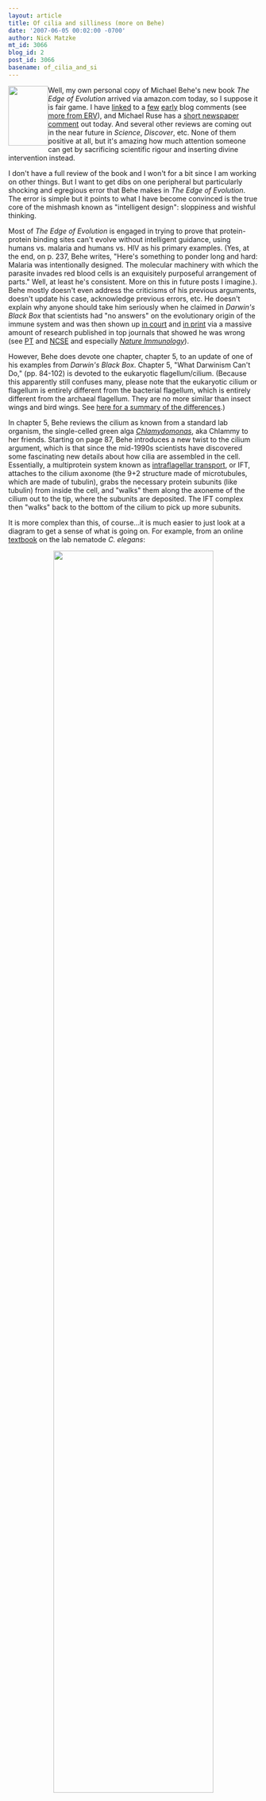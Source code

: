 ```yaml
---
layout: article
title: Of cilia and silliness (more on Behe)
date: '2007-06-05 00:02:00 -0700'
author: Nick Matzke
mt_id: 3066
blog_id: 2
post_id: 3066
basename: of_cilia_and_si
---
```

[<img src="http://cellbio.utmb.edu/cellbio/cilia1.jpg" alt="" width="80" height="120" style="float:left;" />](http://cellbio.utmb.edu/cellbio/cilia1.jpg)Well, my own personal copy of Michael Behe's new book _The Edge of Evolution_ arrived via amazon.com today, so I suppose it is fair game.  I have [linked](http://www.pandasthumb.org/archives/2007/06/best_behe_taked.html) to a [few](http://scienceblogs.com/goodmath/2007/05/behes_dreadful_new_book_a_revi_1.php) [early](http://endogenousretrovirus.blogspot.com/2007/05/good-virus-bad-creationist.html) blog comments (see [more from ERV](http://endogenousretrovirus.blogspot.com/2007/06/look-ma-no-math.html)), and Michael Ruse has a [short newspaper comment](http://www.theglobeandmail.com/servlet/story/LAC.20070602.BKEVOL02/TPStory/Entertainment) out today.  And several other reviews are coming out in the near future in _Science_, _Discover_, etc.  None of them positive at all, but it's amazing how much attention someone can get by sacrificing scientific rigour and inserting divine intervention instead.

I don't have a full review of the book and I won't for a bit since I am working on other things.  But I want to get dibs on one peripheral but particularly shocking and egregious error that Behe makes in _The Edge of Evolution_.  The error is simple but it points to what I have become convinced is the true core of the mishmash known as "intelligent design": sloppiness and wishful thinking.

Most of _The Edge of Evolution_ is engaged in trying to prove that protein-protein binding sites can't evolve without intelligent guidance, using humans vs. malaria and humans vs. HIV as his primary examples. (Yes, at the end, on p. 237, Behe writes, "Here's something to ponder long and hard: Malaria was intentionally designed.  The molecular machinery with which the parasite invades red blood cells is an exquisitely purposeful arrangement of parts."  Well, at least he's consistent.  More on this in future posts I imagine.).  Behe mostly doesn't even address the criticisms of his previous arguments, doesn't update his case, acknowledge previous errors, etc.  He doesn't explain why anyone should take him seriously when he claimed in _Darwin's Black Box_ that scientists had "no answers" on the evolutionary origin of the immune system and was then shown up [in court](http://www.talkorigins.org/faqs/dover/day12pm.html) and [in print](http://dx.doi.org/10.1038/ni0506-433) via a massive amount of research published in top journals that showed he was wrong (see [PT](http://www.google.com/search?sourceid=navclient-ff&amp;ie=UTF-8&amp;rls=GGGL,GGGL:2006-36,GGGL:en&amp;q=site:www.pandasthumb.org+immune+system+behe) and [NCSE](http://www2.ncseweb.org/wp/?p=124) and especially [_Nature Immunology_](http://dx.doi.org/10.1038/ni0506-433)).

However, Behe does devote one chapter, chapter 5, to an update of one of his examples from _Darwin's Black Box_.  Chapter 5, "What Darwinism Can't Do," (pp. 84-102) is devoted to the eukaryotic flagellum/cilium.  (Because this apparently still confuses many, please note that the eukaryotic cilium or flagellum is entirely different from the bacterial flagellum, which is entirely different from the archaeal flagellum.  They are no more similar than insect wings and bird wings.  See [here for a summary of the differences](http://en.wikipedia.org/wiki/Flagellum).)

In chapter 5, Behe reviews the cilium as known from a standard lab organism, the single-celled green alga [_Chlamydomonas_](http://en.wikipedia.org/wiki/Chlamydomonas), aka Chlammy to her friends.  Starting on page 87, Behe introduces a new twist to the cilium argument, which is that since the mid-1990s scientists have discovered some fascinating new details about how cilia are assembled in the cell.  Essentially, a multiprotein system known as [intraflagellar transport](http://en.wikipedia.org/wiki/Intraflagellar_transport), or IFT, attaches to the cilium axonome (the 9+2 structure made of microtubules, which are made of tubulin), grabs the necessary protein subunits (like tubulin) from inside the cell, and "walks" them along the axoneme of the cilium out to the tip, where the subunits are deposited.  The IFT complex then "walks" back to the bottom of the cilium to pick up more subunits.  

It is more complex than this, of course...it is much easier to just look at a diagram to get a sense of what is going on.  For example, from an online [textbook](http://www.wormbook.org/chapters/www_ciliumbiogenesis/ciliumbiogenesis.html#sec4) on the lab nematode _C. elegans_:


<center>
<img src="http://www.wormbook.org/chapters/www_ciliumbiogenesis/ciliafig2.jpg" width="80%" height="80%">
</center>


([full resolution](http://www.wormbook.org/chapters/www_ciliumbiogenesis/ciliafig2.jpg))

You can see that kinesin motor proteins walk the cargo out to the tip, and dynein motor proteins, which were handily brought along for the ride, walk the leftovers back.  You can even see some [spiffy videos](http://www.yale.edu/rosenbaum/rosen_research.html) on Joel Rosenbaum's website at Yale.

Now, this is pretty cool stuff, and Behe plays it for all it's worth.  First, Behe points out all kinds of genetic diseases that occur in humans that are due to cilia malfunction, some of which are due to defects in IFT proteins.  Clearly, not only is the cilium irreducibly complex, so is the IFT complex that assembles it!  Behe entitles this section "IRREDUCIBLE COMPLEXITY SQUARED!"  Watch out, evolution!

Behe goes for the jugular on p. 94:

> IFT exponetially increases the difficulty of explaining the irreducibly complex cilium.  It is clear from careful experimental work with all ciliated cells that have been examined, from alga to mice, that a functioning cilium requires a working IFT.<sup>12</sup>  The problem of the origin of the cilium is now intimately connected to the problem of the origin of IFT.  Before its discovery we could be forgiven for overlooking the problem of how a cilium was built.  Biologists could vaguely wave off the problem, knowing that some proteins fold by themselves and associate in the cell without help.  Just as a century ago Haeckel thought it would be easy for life to originate, a few decades ago one could have been excused for thinking it was probably easy to put a cilium together; the piece could probably just glom together on their own.  But now that the elegant complexity of IFT has been uncovered, we can ignore the question no longer.
> 
> \[...endnote 12 is on p. 285, and is quoted at the bottom of this post in footnote 1 for completeness\]

In the next paragraph Behe briefly dismisses a recent paper on the evolutionary origin of cilium in endnote 13 (Jekely and Arendt (2006), "[Evolution of intraflagellar transport from coated vesicles and autogenous origin of the eukaryotic cilium](http://scholar.google.com/scholar?q=Evolution+of+intraflagellar+transport+from+coated+vesicles+and+autogenous+origin+of+the+eukaryotic+cilium&amp;hl=en&amp;lr=&amp;btnG=Search)."  _Bioessays_ 28:191-198) and pretends that other work doesn't exist. \[See note 2\]  And never mind the minor point that dynein (for example) has [cytoplasmic versions](http://en.wikipedia.org/wiki/Dynein) with diverse transport functions in the cell apart from intraflagellar transport, including involvement in mitosis, and the fact that dynein itself is the primary motor protein of cilial motility, and that [dynein has widespread homologs in eukaryotes and prokaryotes](http://groups.google.com/group/talk.origins/browse_frm/thread/f480ae6e45ccc0d9/e0b170bdd8d07941?lnk=st&amp;q=dynein+AAA+ATPase&amp;rnum=1#e0b170bdd8d07941).  I mean, really, who could possibly care about discussing data that would be fundamental to any thorough discussion of the origins of the cilium?

But the problems I mention above are details.  Expecting Behe to deal seriously with homology data is like expecting young-earth creationists to deal with [11,000 continuous years of tree rings](http://www.talkorigins.org/indexcc/CG/CG010.html): totally ridiculous.  But I haven't even gotten to the big problems yet.

The _huge_ problem with Behe's invocation of intraflagellar transport in his "IRREDUCIBLE COMPLEXITY SQUARED" section of chapter 5 is that _he is completely wrong when he says that intraflagellar transport is universally required for cilium construction!_  Anyone can see this by reading [this 2004 paper by Briggs _et al_. in _Current Biology_](http://dx.doi.org/10.1016/j.cub.2004.07.041), which they cleverly entitled "[More than one way to build a flagellum](http://dx.doi.org/10.1016/j.cub.2004.07.041)," presumably so that people would find out that there is...wait for it...more than one way to build a flagellum.

It turns out that when you look at a number of recently-sequenced genomes, a pattern emerges: organisms with cilia have IFT genes, and organisms without cilia don't.  So far this is Behe's expected pattern.  However, as with most things in biology, there is an exception to the rule.  Check out Figure 1 of Briggs et al.:

<img src="http://www.pandasthumb.org/images/Briggs_etal_2004_CB_Fig1_Plasmodium_malaria_have_no_IFT_big.jpg" alt="" style="" />

You will note that the third column in the Apicomplexans section shows that one of the parasitic apicomplexans completely lacks the IFT genes...yet makes a cilium anyway!  This reminds me of something [another critic of Behe once said](http://bostonreview.net/BR22.1/doolittle.html), in a different context:

> Contrary to claims about irreducible complexity, the entire ensemble of proteins is not needed. Music and harmony can arise from a smaller orchestra.
> 
> (Note: fans of Behe's reply to Doolittle should read the PT post "[Clotted rot for rotten clots](http://www.pandasthumb.org/pt-archives/000884.html)")

Apparently what is going on is that this particular apicomplexan assembles its cilia in the cytoplasm, and therefore has ditched the elaborate IFT complex that would otherwise be needed to transport building materials out to the far-removed end of the cilium.  Not only does this one parasitic protozoan get away with this trick, apparently it also happens with _Drosophila_ sperm.  Behe would have known all this if he had only carefully read the [Jekely and Arendt (2006) cilium evolution paper](http://www3.interscience.wiley.com/cgi-bin/fulltext/112279250/PDFSTART) that he dismissed with a hand wave.  As they write on page 193,

> The \[IFT\] complex is only lacking from species that have secondarily lost their cilia, as _Dictyostelium_, yeasts and flowering plants, or from species with cilia that do not rely on IFT (in the parasite _Plasmodium_ cilia assemble in the cytoplasm(48)). Cytoplasmic assembly of cilia is a derived feature that has independently evolved in _Drosophila_ sperm.(49)

Now, Jekely and Arendt (2006) note just before this that "IFT is ancestrally and almost universally associated with cilia," so apparently the last common ancestor of modern cilia had an IFT complex (and Jekely and Arendt base their paper on comparing IFT to homologous intracellular transport systems in eukaryotic cells).  But it really doesn't help the "irreducible complexity" argument much if Behe's favorite system, the eukaryotic cilium, and the extra-favorite "irreducible complexity squared" system, intraflagellar transport, on which he bases a _whole chapter_, is in fact _entirely reducible_.

Surely, _someone_ -- Behe himself, or one of the "peer-reviewers" that the IDers will probably allege the book had, should have caught this.  But if they had, Behe would have had to completely scrap chapter 5.  In real peer-review, that's the shakes, but in creationism/ID-land this sort of thing is unfortunately par for the course.  In creationism/ID, one guy's personal knowledge about a topic, usually a personal knowledge based at most on textbooks and not a thorough survey of the literature, is regularly taken to be the sum total of biological knowledge, and via this processes a whole bogus folk-creationist biology is built up about field after field.  For example with fossils, thousands of creationists/IDers think there are no transitional fossils based on a few bogus misquotes of Stephen Jay Gould about punctuated equilibria, which they almost universally mistakenly think was about something other than small transitions between closely-related species; or bacterial flagella ([see here](http://www.pandasthumb.org/archives/2006/10/luskin_intervie.html) -- no IDer has yet acknowledged this mistake, which they are still perpetuating in print).  This gets me back to my original point: a great deal of creationism/ID boils down to sloppy claims made on insufficient information, plus wishful thinking that blocks the impulse to double-check one's claims against previous research.  Once you become alerted to this feature of ID you will see it everywhere.

Oh, I almost forgot the best part: Which apicomplexan critter is it that builds cilia despite Behe's declaration that "a functioning cilium requires a working IFT"?  Why, it's [_Plasmodium falciparum_](http://en.wikipedia.org/wiki/Plasmodium_falciparum), aka malaria, aka **Behe's own biggest running example used throughout _The Edge of Evolution_**.  Yes, it's the very critter about which Behe wrote on page 237,

> "Here's something to ponder long and hard: Malaria was intentionally designed.  The molecular machinery with which the parasite invades red blood cells is an exquisitely purposeful arrangement of parts."

But not, apparently, the parts which Behe thought were required for cilium construction.  If there is an Intelligent Designer up there, I suspect He's having a bit of a chuckle right now.

**Footnotes**

**Note 1.** Behe's endnote 12 for chapter 5:

> 12. Berriman and coworkers write of trypanosomes: "The proteins of the flagellar axoneme appeared to be extremely well conserved.  With the exception of tektin, there are homologs in the three genomes for all previously identified structure components as well as a full complement of flagellar motoros and both complex A and complex B of the intraflagellar transport system....  Thus, the 9+2 axoneme, which arose very early in eukaryotic evolution, appears to be constructed around a core set of proteins that are conserved in organisms possessing flagella and cilia" (Berriman, M., et al. 2005.  [The genome of the African trypanosome _Trypanosoma brucei_](http://www.sciencemag.org/cgi/content/abstract/309/5733/416).  _Science_ 309: 416-22).

**Note 2.** Work like:

> \* David R. Mitchell (2004). "[Speculations on the evolution of 9+2 organelles and the role of central pair microtubules](http://dx.doi.org/10.1016/j.biolcel.2004.07.004)." _Biology of the Cell_. 96, 691--696.
> 
> \* David R. Mitchell (2006). "[The Evolution of Eukaryotic Cilia and Flagella as Motile and Sensory Organelles](http://www.upstate.edu/cdb/mitcheld/publications/Jekey_Mitchell.pdf)." In: [_Origins and Evolution of Eukaryotic Endomembranes and Cytoskeleton_](http://www.eurekah.com/book/811), edited by GÃ¡spÃ¡r JÃ©kely.
> 
> \* Thomas Cavalier-Smith (1987). "[The Origin of Eukaryote and Archaebacterial Cells](http://scholar.google.com/scholar?hl=en&amp;lr=&amp;cluster=8171491757226718940)."  _Annals of the New York Academy of Sciences_. 503, 17-54.

 

For Cavalier-Smith (1987), I particularly like Figure 5 and the caption on pp. 38-39.  Although it needs an update since it is 20 years old, it still provides a good big-picture view of how cilium evolution is just a piece of the evolutionary origin of mitosis. Download jpgs of [part 1](http://www.pandasthumb.org/images/Cavalier-Smith_1987_Fig5_pt1_evolution_mitosis_cilium.jpg), [part 2](http://www.pandasthumb.org/images/Cavalier-Smith_1987_Fig5_pt2_evolution_mitosis_cilium.jpg), [part 3](http://www.pandasthumb.org/images/Cavalier-Smith_1987_Fig5_pt3_evolution_mitosis_cilium.jpg).  

You've never heard of this paper from the ID guys?  Not surprising, they've never cited it.  Cavalier-Smith pointed this out way back in his [1997 review of _Darwin's Black Box_ in _TREE_](http://dx.doi.org/10.1016/S0169-5347(97)89790-X) (see Cavalier-Smith, 1997, "[The Blind Biochemist](http://dx.doi.org/10.1016/S0169-5347(97)89790-X)," _Trends in Ecology and Evolution_ 12(4), 162-163, April 1997), and I've never seen any IDer acknowledge the oversight.  Stumbling on this review while looking up [this other book review](http://dx.doi.org/10.1016/S0169-5347(97)89791-1) is literally what got me into this whole ID thing in the first place.  I had originally thought, "Hmm, Behe might have a point about the lack of literature on the evolution of complex systems."  Then I read Cavalier-Smith's review and realized I'd been snookered.  The rest is history. 

**Note 3.** This doesn't go with anything, but for the record, Mike Gene, perhaps the ID guru who is most respected for usually having a clue about the biology he is talking about unlike virtually all of the rest of them, made the same mistake Behe made about IFT.  See Mike Gene's "[ASSEMBLING THE EUKARYOTIC FLAGELLUM: Another example of IC?](http://www.idthink.net/biot/eflag2/index.html)" and "[THE NEGLECTED FLAGELLUM](http://www.idthink.net/biot/eflag/index.html)."

**Note 4.** This is also not referenced in the main text, but the [wikipedia intraflagellar tranport page](http://en.wikipedia.org/wiki/Intraflagellar_transport) also contains the "always required" mistake.
